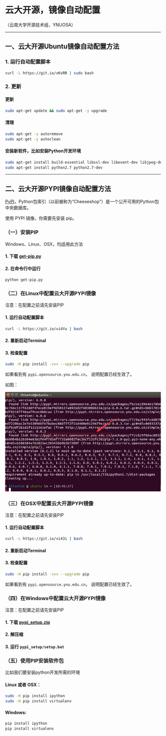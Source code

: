 # 云大开源，镜像自动配置

（云南大学开源技术组，YNUOSA）

-----------

## 一、云大开源Ubuntu镜像自动配置方法

### 1. 运行自动配置脚本

```bash
curl -L https://git.io/vKvRR | sudo bash
```

### 2. 更新

#### 更新
```bash
sudo apt-get update && sudo apt-get -y upgrade
```

#### 清理
```bash
sudo apt-get -y autoremove
sudo apt-get -y autoclean
```

#### 安装新软件，比如安装Python开发环境
```bash
sudo apt-get install build-essential libssl-dev libevent-dev libjpeg-dev libxml2-dev libxslt-dev vim git
sudo apt-get install python2.7 python2.7-dev
```

-----------

## 二、云大开源PYPI镜像自动配置方法

[PyPI](https://pypi.python.org/pypi)，Python包索引（以前被称为“Cheeseshop”）是一个公开可用的Python包中央数据库。

使用 PYPI 镜像，你需要先安装 pip。

### （一）安装PIP

Windows、Linux、OSX，均适用此方法

#### 1. 下载 [get-pip.py](https://bootstrap.pypa.io/get-pip.py)

#### 2. 在命令行中运行
```bash
python get-pip.py
```

### （二）在Linux中配置云大开源PYPI镜像

注意：在配置之前请先安装PIP

#### 1. 运行自动配置脚本
```bash
curl -L https://git.io/vi4Yu | bash
```

#### 2. 重新启动Terminal

#### 3. 检查配置
```bash
sudo -H pip install -vvv --upgrade pip
```

如果看到有 <code>pypi.opensource.ynu.edu.cn</code>， 说明配置已经生效了。

如图：

![检查配置](https://raw.githubusercontent.com/opensource-yunnan-university/source_automate/master/pypi/linux/pypi_linux_test_success.png)




### （三）在OSX中配置云大开源PYPI镜像

注意：在配置之前请先安装PIP

#### 1. 运行自动配置脚本
```bash
curl -L https://git.io/vi43i | bash
```

#### 2. 重新启动Terminal

#### 3. 检查配置
```bash
sudo -H pip install -vvv --upgrade pip
```

如果看到有 <code>pypi.opensource.ynu.edu.cn</code>， 说明配置已经生效了。

### （四）在Windows中配置云大开源PYPI镜像

注意：在配置之前请先安装PIP

#### 1. 下载 [pypi_setup.zip](https://git.io/vi4Y6)

#### 2. 解压缩

#### 3. 运行 <code>pypi_setup/setup.bat</code>

### （五）使用PIP安装软件包

比如我们要安装python开发所需的环境

#### Linux 或者 OSX：
```bash
sudo -H pip install ipython
sudo -H pip install virtualenv
```

#### Windows:
```bash
pip install ipython
pip install virtualenv
```
